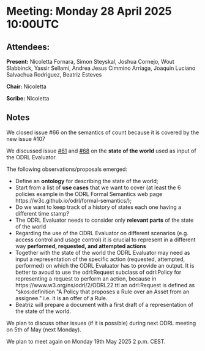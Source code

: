 # Meeting:  Monday 28 April 2025 10:00UTC

## Attendees: 

**Present:**  Nicoletta Fornara, Simon Steyskal, Joshua Cornejo, Wout Slabbinck, Yassir Sellami, Andrea Jesus Cimmino Arriaga, Joaquin Luciano Salvachua Rodriguez, Beatriz Esteves 

**Chair:**   Nicoletta

**Scribe:**  Nicoletta

## Notes

We closed issue #66 on the semantics of count because it is covered by the new issue #107

We discussed issue <a href="https://github.com/w3c/odrl/issues/61">#61</a> and 
<a href="https://github.com/w3c/odrl/issues/68">#68</a> on the <b>state of the world</b> used as input of the ODRL Evaluator.

The following observations/proposals emerged:

<ul>
  <li>Define an <b>ontology</b> for describing the state of the world;</li>
  <li>Start from a list of <b>use cases</b> that we want to cover (at least the 6 policies example in the ODRL Formal Semantics web page https://w3c.github.io/odrl/formal-semantics/);</li>
  <li>Do we want to keep track of a history of states each one having a different time stamp?</li>
  <li>The ODRL Evaluator needs to consider only <b>relevant parts</b> of the state of the world</li>
  <li>Regarding the use of the ODRL Evaluator on different scenarios (e.g. access control and usage control)
  it is crucial to represent in a different way <b>performed, requested, and attempted actions</b></li>
  <li>Together with the state of the world the ODRL Evaluator may need as input a representation of the specific action (requested, attempted, performed) on which the ODRL Evaluator has to provide an output. 
It is better to avoud to use the odrl:Request subclass of odrl:Policy for representing a request to perform an action, because in https://www.w3.org/ns/odrl/2/ODRL22.ttl an odrl:Request is defined as "skos:definition "A Policy that proposes a Rule over an Asset from an assignee." i.e. it is an offer of a Rule.</li>
<li>Beatriz will prepare a document with a first draft of a representation of the state of the world.</li>
</ul>

We plan to discuss other issues (if it is possible) during next ODRL meeting on 5th of May (next Monday).

We plan to meet again on Monday 19th May 2025 2 p.m. CEST.









